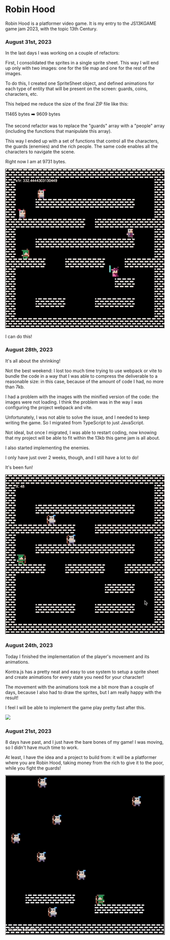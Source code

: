 # Robin Hood

Robin Hood is a platformer video game. It is my entry to the JS13KGAME game jam 2023, with the topic 13th Century.

### August 31st, 2023

In the last days I was working on a couple of refactors:

First, I consolidated the sprites in a single sprite sheet. This way I will end up only with two images: one for the tile map and one for the rest of the images.

To do this, I created one SpriteSheet object, and defined animations for each type of entity that will be present on the screen: guards, coins, characters, etc.

This helped me reduce the size of the final ZIP file like this:

11465 bytes ➡️ 9609 bytes

The second refactor was to replace the "guards" array with a "people" array (including the functions that manipulate this array).

This way I ended up with a set of functions that control all the characters, the guards (enemies) and the rich people. The same code enables all the characters to navigate the scene.

Right now I am at 9731 bytes.

![](./gifs/2023-08-31-01.gif)

I can do this!

### August 28th, 2023

It's all about the shrinking!

Not the best weekend: I lost too much time trying to use webpack or vite to bundle the code in a way that I was able to compress the deliverable to a reasonable size: in this case, because of the amount of code I had, no more than 7kb.

I had a problem with the images with the minified version of the code: the images were not loading. I think the problem was in the way I was configuring the project webpack and vite.

Unfortunately, I was not able to solve the issue, and I needed to keep writing the game. So I migrated from TypeScript to just JavaScript.

Not ideal, but once I migrated, I was able to restart coding, now knowing that my project will be able to fit within the 13kb this game jam is all about.

I also started implementing the enemies.

I only have just over 2 weeks, though, and I still have a lot to do!

It's been fun!

![](./gifs/2023-08-28-01.gif)

### August 24th, 2023

Today I finished the implementation of the player's movement and its animations.

Kontra.js has a pretty neat and easy to use system to setup a sprite sheet and create animations for every state you need for your character!

The movement with the animations took me a bit more than a couple of days, because I also had to draw the sprites, but I am really happy with the result!

I feel I will be able to implement the game play pretty fast after this.

![](./gifs/2023-08-24-01.gif)

### August 21st, 2023

8 days have past, and I just have the bare bones of my game! I was moving, so I didn't have much time to work.

At least, I have the idea and a project to build from: it will be a platformer where you are Robin Hood, taking money from the rich to give it to the poor, while you fight the guards!

![](./gifs/2023-08-21-01.gif)
